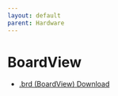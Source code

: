 ```yaml
---
layout: default
parent: Hardware
---
```


# BoardView

  - [.brd (BoardView) Download](MCB19-boardview.brd)
